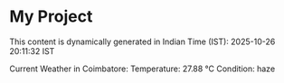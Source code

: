 # My Project

This content is dynamically generated in Indian Time (IST): 2025-10-26 20:11:32 IST


Current Weather in Coimbatore:
Temperature: 27.88 °C
Condition: haze
